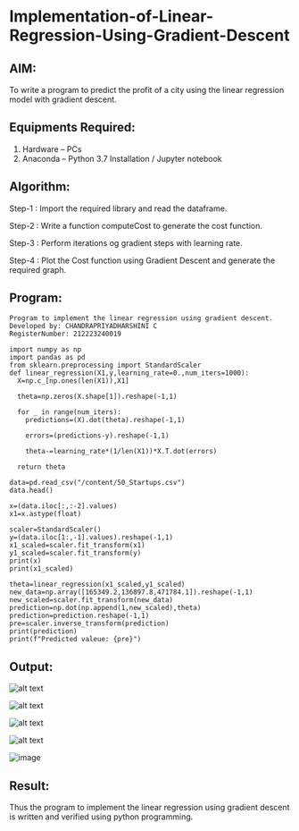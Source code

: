 # Implementation-of-Linear-Regression-Using-Gradient-Descent

## AIM:
To write a program to predict the profit of a city using the linear regression model with gradient descent.

## Equipments Required:
1. Hardware – PCs
2. Anaconda – Python 3.7 Installation / Jupyter notebook

## Algorithm:

Step-1 : Import the required library and read the dataframe.

Step-2 : Write a function computeCost to generate the cost function.

Step-3 : Perform iterations og gradient steps with learning rate.

Step-4 : Plot the Cost function using Gradient Descent and generate the required graph.

## Program:
```
Program to implement the linear regression using gradient descent.
Developed by: CHANDRAPRIYADHARSHINI C
RegisterNumber: 212223240019
```
```
import numpy as np
import pandas as pd
from sklearn.preprocessing import StandardScaler
def linear_regression(X1,y,learning_rate=0.,num_iters=1000):
  X=np.c_[np.ones(len(X1)),X1]

  theta=np.zeros(X.shape[1]).reshape(-1,1)

  for _ in range(num_iters):
    predictions=(X).dot(theta).reshape(-1,1)

    errors=(predictions-y).reshape(-1,1)

    theta-=learning_rate*(1/len(X1))*X.T.dot(errors)

  return theta
```
```
data=pd.read_csv("/content/50_Startups.csv")
data.head()
```
```
x=(data.iloc[:,:-2].values)
x1=x.astype(float)
```
```
scaler=StandardScaler()
y=(data.iloc[1:,-1].values).reshape(-1,1)
x1_scaled=scaler.fit_transform(x1)
y1_scaled=scaler.fit_transform(y)
print(x)
print(x1_scaled)
```
```
theta=linear_regression(x1_scaled,y1_scaled)
new_data=np.array([165349.2,136897.8,471784.1]).reshape(-1,1)
new_scaled=scaler.fit_transform(new_data)
prediction=np.dot(np.append(1,new_scaled),theta)
prediction=prediction.reshape(-1,1)
pre=scaler.inverse_transform(prediction)
print(prediction)
print(f"Predicted valeue: {pre}")
```

## Output:
![alt text](<Screenshot 2024-04-06 225125.png>)

![alt text](<Screenshot 2024-04-06 225429.png>)

![alt text](<Screenshot 2024-04-06 225441.png>)

![alt text](<Screenshot 2024-04-06 225510.png>)

![image](https://github.com/Praveenanagaraji22/Implementation-of-Linear-Regression-Using-Gradient-Descent/assets/119393514/24a49de2-07c5-4a3b-b1d7-21c83d451c18)

## Result:
Thus the program to implement the linear regression using gradient descent is written and verified using python programming.

